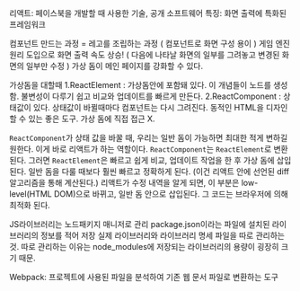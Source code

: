 리액트: 페이스북을 개발할 때 사용한 기술, 공개 소프트웨어
  특징: 화면 출력에 특화된 프레임워크

컴포넌트 만드는 과정 = 레고를 조립하는 과정 ( 컴포넌트로 화면 구성 용이 )
게임 엔진 원리 도입으로 화면 출력 속도 상승! ( 다음에 나타날 화면의 일부를 그려놓고 변경된 화면의 일부만 수정 )
가상 돔이 메인 페이지를 강화할 수 있다. 

가상돔을 대할때 
1.ReactElement : 가상돔안에 포함돼 있다. 이 개념들이 노드를 생성함. 불변성이 다루기 쉽고 비교와 업데이트를 빠르게 만든다. 
2.ReactComponent : 상태값이 있다. 상태값이 바뀔때마다 컴포넌트는 다시 그려진다. 동적인 HTML을 디자인 할 수 있는 좋은 도구. 가상 돔에 직접 접근 X.

`ReactComponent`가 상태 값을 바꿀 때, 우리는 일반 돔이 가능하면 최대한 적게 변하길 원한다. 이게 바로 리액트가 하는 역할이다. `ReactComponent`는 `ReactElement`로 변환된다. 그러면 `ReactElement`은 빠르고 쉽게 비교, 업데이트 작업을 한 후 가상 돔에 삽입된다. 일반 돔을 다룰 때보다 훨씬 빠르고 정확하게 된다. (이건 리액트 안에 선언된 diff 알고리즘을 통해 계산된다.)
리액트가 수정 내역을 알게 되면, 이 부분은 low-level(HTML DOM)으로 바뀌고, 일반 돔 안으로 삽입된다. 그 코드는 브라우저에 의해 최적화 된다.

JS라이브러리는 노드패키지 매니저로 관리
package.json이라는 파일에 설치된 라이브러리의 정보를 적어 저장
실제 라이브러리와 라이브러리 명세 파일을 따로 관리하는 것. 따로 관리하는 이유는 node_modules에 저장되는 라이브러리의 용량이 굉장히 크기 때문.

Webpack: 프로젝트에 사용된 파일을 분석하여 기존 웹 문서 파일로 변환하는 도구
